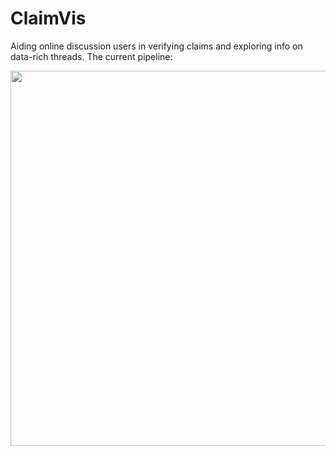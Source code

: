# ClaimVis
Aiding online discussion users in verifying claims and exploring info on data-rich threads.
The current pipeline: 
<p align="center">
 <img src="https://github.com/kixlab/ClaimVis/assets/93929554/19cd2880-f698-47f5-9216-3c022565cadc" width="600">  
<p>
